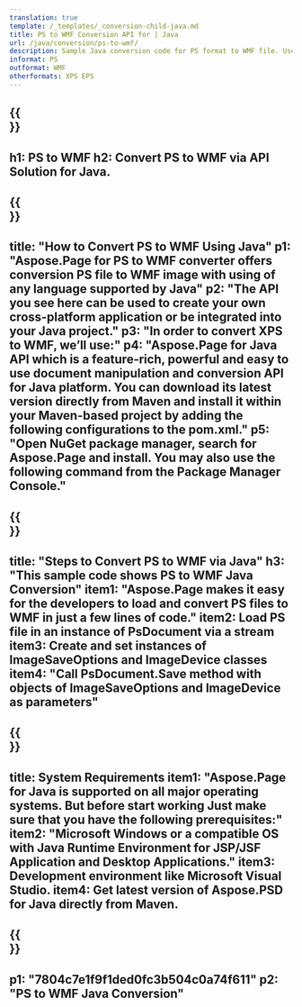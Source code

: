 ```yaml
---
translation: true
template: /_templates/_conversion-child-java.md
title: PS to WMF Conversion API for | Java
url: /java/conversion/ps-to-wmf/ 
description: Sample Java conversion code for PS format to WMF file. Use this example code to convert PS to WMF within any Web or Desktop Java based application.
informat: PS
outformat: WMF
otherformats: XPS EPS
---
```


{{<section banner>}}
---
h1: PS to WMF
h2: Convert PS to WMF via API Solution for Java.
---

{{<section overview>}}
---
title: "How to Convert PS to WMF Using Java"
p1: "Aspose.Page for PS to WMF converter offers conversion PS file to WMF image with using of any language supported by Java"
p2: "The API you see here can be used to create your own cross-platform application or be integrated into your Java project."
p3: "In order to convert XPS to WMF, we’ll use:"
p4: "Aspose.Page for Java API which is a feature-rich, powerful and easy to use document manipulation and conversion API for Java platform. You can download its latest version directly from Maven and install it within your Maven-based project by adding the following configurations to the pom.xml."
p5: "Open NuGet package manager, search for Aspose.Page and install. You may also use the following command from the Package Manager Console."
---

{{<section feature1>}}
---
title: "Steps to Convert PS to WMF via Java"
h3: "This sample code shows PS to WMF Java Conversion"
item1: "Aspose.Page makes it easy for the developers to load and convert PS files to WMF in just a few lines of code."
item2: Load PS file in an instance of PsDocument via a stream
item3: Create and set instances of ImageSaveOptions and ImageDevice classes
item4: "Call PsDocument.Save method with objects of ImageSaveOptions and ImageDevice as parameters"
---

{{<section feature2>}}
---
title: System Requirements
item1: "Aspose.Page for Java is supported on all major operating systems. But before start working Just make sure that you have the following prerequisites:"
item2: "Microsoft Windows or a compatible OS with Java Runtime Environment for JSP/JSF Application and Desktop Applications."
item3: Development environment like Microsoft Visual Studio.
item4: Get latest version of Aspose.PSD for Java directly from Maven.
---

{{<section gist>}}
---
p1: "7804c7e1f9f1ded0fc3b504c0a74f611"
p2: "PS to WMF Java Conversion"
---
